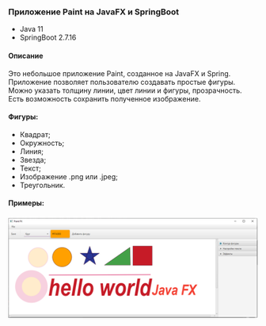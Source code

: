 ### Приложение Paint на JavaFX и SpringBoot
- Java 11
- SpringBoot 2.7.16
#### Описание

Это небольшое приложение Paint, созданное на JavaFX и Spring. Приложение позволяет пользователю создавать простые фигуры.
Можно указать толщину линии, цвет линии и фигуры, прозрачность. Есть возможность сохранить полученное изображение.
#### Фигуры:
* Квадрат;
* Окружность;
* Линия;
* Звезда;
* Текст;
* Изображение .png или .jpeg;
* Треугольник.

#### Примеры:
![JavaFX](src/main/resources/javaFX.png)

